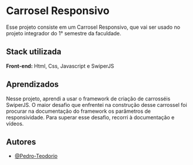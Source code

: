 
# Carrosel Responsivo

Esse projeto consiste em um Carrosel Responsivo, que vai ser usado no  projeto integrador do 1° semestre da faculdade.


## Stack utilizada

**Front-end:** Html, Css, Javascript e SwiperJS



## Aprendizados

Nesse projeto, aprendi a usar o framework de criação de carrosséis SwiperJS. O maior desafio que enfrentei na construção desse carrossel foi procurar na documentação do framework os parâmetros de responsividade. Para superar esse desafio, recorri à documentação e vídeos.

## Autores

- [@Pedro-Teodorio](https://www.github.com/Pedro-Teodorio)

